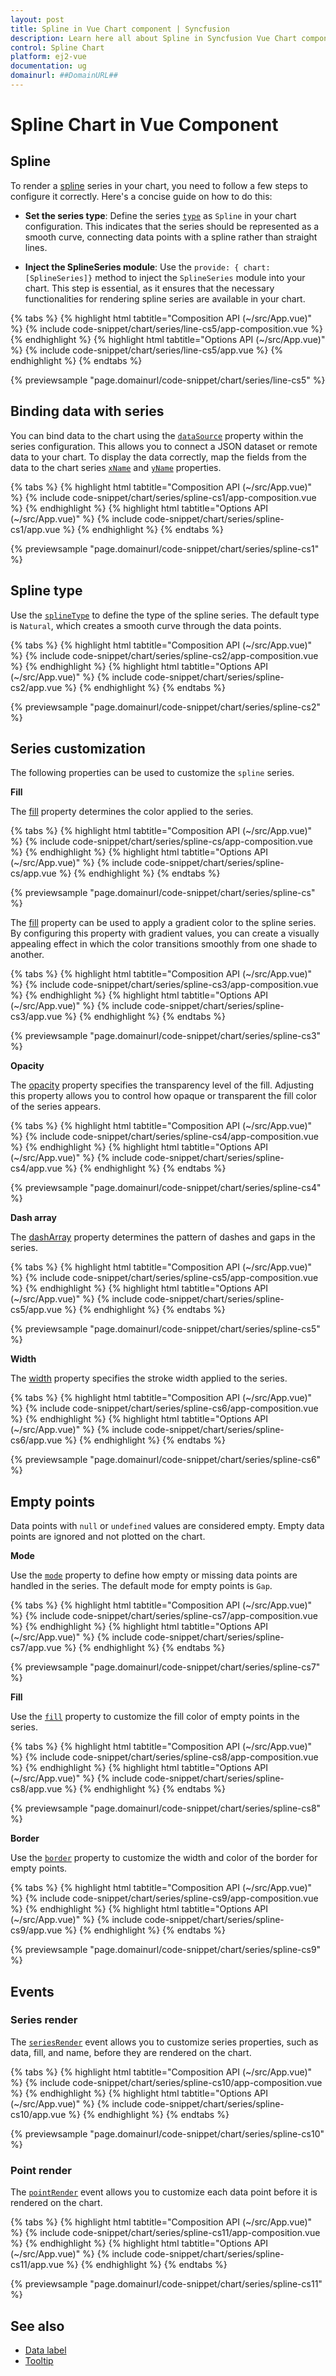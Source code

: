 ```yaml
---
layout: post
title: Spline in Vue Chart component | Syncfusion
description: Learn here all about Spline in Syncfusion Vue Chart component of Syncfusion Essential JS 2 and more.
control: Spline Chart
platform: ej2-vue
documentation: ug
domainurl: ##DomainURL##
---
```


# Spline Chart in Vue Component

## Spline

To render a [spline](https://www.syncfusion.com/vue-components/vue-charts/chart-types/spline-chart) series in your chart, you need to follow a few steps to configure it correctly. Here's a concise guide on how to do this:
 
* **Set the series type**: Define the series [`type`](https://ej2.syncfusion.com/vue/documentation/api/chart/series/#type) as `Spline` in your chart configuration. This indicates that the series should be represented as a smooth curve, connecting data points with a spline rather than straight lines.

* **Inject the SplineSeries module**: Use the `provide: { chart: [SplineSeries]}` method to inject the `SplineSeries` module into your chart. This step is essential, as it ensures that the necessary functionalities for rendering spline series are available in your chart.

{% tabs %}
{% highlight html tabtitle="Composition API (~/src/App.vue)" %}
{% include code-snippet/chart/series/line-cs5/app-composition.vue %}
{% endhighlight %}
{% highlight html tabtitle="Options API (~/src/App.vue)" %}
{% include code-snippet/chart/series/line-cs5/app.vue %}
{% endhighlight %}
{% endtabs %}
        
{% previewsample "page.domainurl/code-snippet/chart/series/line-cs5" %}

## Binding data with series

You can bind data to the chart using the [`dataSource`](https://ej2.syncfusion.com/vue/documentation/api/chart/series/#datasource) property within the series configuration. This allows you to connect a JSON dataset or remote data to your chart. To display the data correctly, map the fields from the data to the chart series [`xName`](https://ej2.syncfusion.com/vue/documentation/api/chart/series/#xname) and [`yName`](https://ej2.syncfusion.com/vue/documentation/api/chart/series/#yname) properties.

{% tabs %}
{% highlight html tabtitle="Composition API (~/src/App.vue)" %}
{% include code-snippet/chart/series/spline-cs1/app-composition.vue %}
{% endhighlight %}
{% highlight html tabtitle="Options API (~/src/App.vue)" %}
{% include code-snippet/chart/series/spline-cs1/app.vue %}
{% endhighlight %}
{% endtabs %}
        
{% previewsample "page.domainurl/code-snippet/chart/series/spline-cs1" %}

## Spline type

Use the [`splineType`](https://ej2.syncfusion.com/vue/documentation/api/chart/series/#splinetype) to define the type of the spline series. The default type is `Natural`, which creates a smooth curve through the data points.

{% tabs %}
{% highlight html tabtitle="Composition API (~/src/App.vue)" %}
{% include code-snippet/chart/series/spline-cs2/app-composition.vue %}
{% endhighlight %}
{% highlight html tabtitle="Options API (~/src/App.vue)" %}
{% include code-snippet/chart/series/spline-cs2/app.vue %}
{% endhighlight %}
{% endtabs %}
        
{% previewsample "page.domainurl/code-snippet/chart/series/spline-cs2" %}

## Series customization

The following properties can be used to customize the `spline` series.

**Fill**

The [fill](https://ej2.syncfusion.com/vue/documentation/api/chart/series/#fill) property determines the color applied to the series.

{% tabs %}
{% highlight html tabtitle="Composition API (~/src/App.vue)" %}
{% include code-snippet/chart/series/spline-cs/app-composition.vue %}
{% endhighlight %}
{% highlight html tabtitle="Options API (~/src/App.vue)" %}
{% include code-snippet/chart/series/spline-cs/app.vue %}
{% endhighlight %}
{% endtabs %}
        
{% previewsample "page.domainurl/code-snippet/chart/series/spline-cs" %}

The [fill](https://ej2.syncfusion.com/vue/documentation/api/chart/series/#fill) property can be used to apply a gradient color to the spline series. By configuring this property with gradient values, you can create a visually appealing effect in which the color transitions smoothly from one shade to another.

{% tabs %}
{% highlight html tabtitle="Composition API (~/src/App.vue)" %}
{% include code-snippet/chart/series/spline-cs3/app-composition.vue %}
{% endhighlight %}
{% highlight html tabtitle="Options API (~/src/App.vue)" %}
{% include code-snippet/chart/series/spline-cs3/app.vue %}
{% endhighlight %}
{% endtabs %}
        
{% previewsample "page.domainurl/code-snippet/chart/series/spline-cs3" %}

**Opacity**

The [opacity](https://ej2.syncfusion.com/vue/documentation/api/chart/series/#opacity) property specifies the transparency level of the fill. Adjusting this property allows you to control how opaque or transparent the fill color of the series appears.

{% tabs %}
{% highlight html tabtitle="Composition API (~/src/App.vue)" %}
{% include code-snippet/chart/series/spline-cs4/app-composition.vue %}
{% endhighlight %}
{% highlight html tabtitle="Options API (~/src/App.vue)" %}
{% include code-snippet/chart/series/spline-cs4/app.vue %}
{% endhighlight %}
{% endtabs %}
        
{% previewsample "page.domainurl/code-snippet/chart/series/spline-cs4" %}

**Dash array**

The [dashArray](https://ej2.syncfusion.com/vue/documentation/api/chart/series/#dasharray) property determines the pattern of dashes and gaps in the series.

{% tabs %}
{% highlight html tabtitle="Composition API (~/src/App.vue)" %}
{% include code-snippet/chart/series/spline-cs5/app-composition.vue %}
{% endhighlight %}
{% highlight html tabtitle="Options API (~/src/App.vue)" %}
{% include code-snippet/chart/series/spline-cs5/app.vue %}
{% endhighlight %}
{% endtabs %}
        
{% previewsample "page.domainurl/code-snippet/chart/series/spline-cs5" %}

**Width**

The [width](https://ej2.syncfusion.com/vue/documentation/api/chart/series/#width) property specifies the stroke width applied to the series.

{% tabs %}
{% highlight html tabtitle="Composition API (~/src/App.vue)" %}
{% include code-snippet/chart/series/spline-cs6/app-composition.vue %}
{% endhighlight %}
{% highlight html tabtitle="Options API (~/src/App.vue)" %}
{% include code-snippet/chart/series/spline-cs6/app.vue %}
{% endhighlight %}
{% endtabs %}
        
{% previewsample "page.domainurl/code-snippet/chart/series/spline-cs6" %}

## Empty points

Data points with `null` or `undefined` values are considered empty. Empty data points are ignored and not plotted on the chart.

**Mode**

Use the [`mode`](https://ej2.syncfusion.com/vue/documentation/api/chart/emptyPointSettings/#mode) property to define how empty or missing data points are handled in the series. The default mode for empty points is `Gap`.

{% tabs %}
{% highlight html tabtitle="Composition API (~/src/App.vue)" %}
{% include code-snippet/chart/series/spline-cs7/app-composition.vue %}
{% endhighlight %}
{% highlight html tabtitle="Options API (~/src/App.vue)" %}
{% include code-snippet/chart/series/spline-cs7/app.vue %}
{% endhighlight %}
{% endtabs %}
        
{% previewsample "page.domainurl/code-snippet/chart/series/spline-cs7" %}

**Fill**

Use the [`fill`](https://ej2.syncfusion.com/vue/documentation/api/chart/emptyPointSettings/#fill) property to customize the fill color of empty points in the series.

{% tabs %}
{% highlight html tabtitle="Composition API (~/src/App.vue)" %}
{% include code-snippet/chart/series/spline-cs8/app-composition.vue %}
{% endhighlight %}
{% highlight html tabtitle="Options API (~/src/App.vue)" %}
{% include code-snippet/chart/series/spline-cs8/app.vue %}
{% endhighlight %}
{% endtabs %}
        
{% previewsample "page.domainurl/code-snippet/chart/series/spline-cs8" %}

**Border**

Use the [`border`](https://ej2.syncfusion.com/vue/documentation/api/chart/emptyPointSettings/#border) property to customize the width and color of the border for empty points.

{% tabs %}
{% highlight html tabtitle="Composition API (~/src/App.vue)" %}
{% include code-snippet/chart/series/spline-cs9/app-composition.vue %}
{% endhighlight %}
{% highlight html tabtitle="Options API (~/src/App.vue)" %}
{% include code-snippet/chart/series/spline-cs9/app.vue %}
{% endhighlight %}
{% endtabs %}
        
{% previewsample "page.domainurl/code-snippet/chart/series/spline-cs9" %}

## Events

### Series render

The [`seriesRender`](https://ej2.syncfusion.com/vue/documentation/api/chart#seriesrender) event allows you to customize series properties, such as data, fill, and name, before they are rendered on the chart.

{% tabs %}
{% highlight html tabtitle="Composition API (~/src/App.vue)" %}
{% include code-snippet/chart/series/spline-cs10/app-composition.vue %}
{% endhighlight %}
{% highlight html tabtitle="Options API (~/src/App.vue)" %}
{% include code-snippet/chart/series/spline-cs10/app.vue %}
{% endhighlight %}
{% endtabs %}
        
{% previewsample "page.domainurl/code-snippet/chart/series/spline-cs10" %}

### Point render

The [`pointRender`](https://ej2.syncfusion.com/vue/documentation/api/chart#pointrender) event allows you to customize each data point before it is rendered on the chart.

{% tabs %}
{% highlight html tabtitle="Composition API (~/src/App.vue)" %}
{% include code-snippet/chart/series/spline-cs11/app-composition.vue %}
{% endhighlight %}
{% highlight html tabtitle="Options API (~/src/App.vue)" %}
{% include code-snippet/chart/series/spline-cs11/app.vue %}
{% endhighlight %}
{% endtabs %}
        
{% previewsample "page.domainurl/code-snippet/chart/series/spline-cs11" %}

## See also

* [Data label](../data-labels/)
* [Tooltip](../tool-tip/)